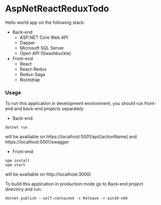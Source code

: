 # AspNetReactReduxTodo
Hello world app on the following stack:

- Back-end
  - ASP.NET Core Web API
  - Dapper
  - Microsoft SQL Server
  - Open API (Swashbuckle)
- Front-end
  - React
  - React-Redux
  - Redux-Saga
  - Bootstrap
  
### Usage
To run this application in development environment, you should run front-end and back-end projects separately:

- Back-end:
```
dotnet run
```
will be availiable on https://localhost:5001/api/[actionName] and https://localhost:5001/swagger

- Front-end:
```
npm install
npm start
```
will be availiable on http://localhost:3000/

To build this application in production mode go to Back-end project directory and run:
```
dotnet publish --self-contained -c Release -r win10-x64
```
